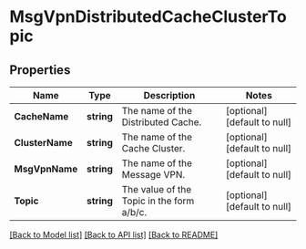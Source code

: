 # MsgVpnDistributedCacheClusterTopic

## Properties
Name | Type | Description | Notes
------------ | ------------- | ------------- | -------------
**CacheName** | **string** | The name of the Distributed Cache. | [optional] [default to null]
**ClusterName** | **string** | The name of the Cache Cluster. | [optional] [default to null]
**MsgVpnName** | **string** | The name of the Message VPN. | [optional] [default to null]
**Topic** | **string** | The value of the Topic in the form a/b/c. | [optional] [default to null]

[[Back to Model list]](../README.md#documentation-for-models) [[Back to API list]](../README.md#documentation-for-api-endpoints) [[Back to README]](../README.md)

